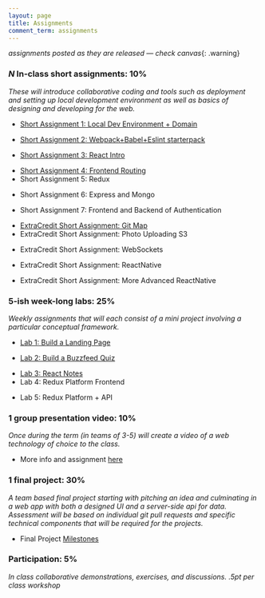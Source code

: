 ```yaml
---
layout: page
title: Assignments
comment_term: assignments
---
```


*assignments posted as they are released — check canvas*{: .warning}

### *N* In-class short assignments: 10%
*These will introduce collaborative coding and tools such as deployment and setting up local development environment as well as basics of designing and developing for the web.*

<!-- * Short Assignment 1: Local Dev Environment + Domain -->
* [Short Assignment 1: Local Dev Environment + Domain](sa/localdev)
<!-- * Short Assignment 2: Webpack+Babel+Eslint starterpack -->
* [Short Assignment 2: Webpack+Babel+Eslint starterpack](sa/starterpack)
<!-- * Short Assignment 3: React Intro -->
* [Short Assignment 3: React Intro](sa/react-videos)
<!-- * Short Assignment 4: Frontend Routing -->
* [Short Assignment 4: Frontend Routing](sa/routing) 
* Short Assignment 5: Redux
<!-- * [Short Assignment 5: Redux](sa/redux)  -->
* Short Assignment 6: Express and Mongo
<!-- * [Short Assignment 6: Express and Mongo](sa/server-side)  -->
* Short Assignment 7: Frontend and Backend of Authentication 
<!-- * [Short Assignment 7: Frontend and Backend of Authentication](sa/authentication) -->
<!-- * ExtraCredit Short Assignment: Git Map -->
* [ExtraCredit Short Assignment: Git Map](sa/git-map)
* ExtraCredit Short Assignment: Photo Uploading S3
<!-- * [ExtraCredit Short Assignment: Photo Uploading S3](sa/s3-upload) -->
* ExtraCredit Short Assignment: WebSockets
<!-- * [ExtraCredit Short Assignment: WebSockets](sa/websockets) -->
<!-- * EC Short Assignment: ChatBot -->
<!-- * [ExtraCredit Short Assignment: ChatBot](sa/slack-bot) -->
* ExtraCredit Short Assignment: ReactNative
<!-- * [ExtraCredit Short Assignment: ReactNative](sa/react-native) -->
* ExtraCredit Short Assignment: More Advanced ReactNative
<!-- * [ExtraCredit Short Assignment: More Advanced ReactNative](sa/react-native-part-2) -->




### 5-ish week-long labs:  25%
*Weekly assignments that will each consist of a mini project involving a particular conceptual framework.*

<!-- * Lab 1: Build a Landing Page -->
* [Lab 1: Build a Landing Page](lab/landing-page)
<!-- * Lab 2: Build a Buzzfeed Quiz -->
* [Lab 2: Build a Buzzfeed Quiz](lab/quizzical)
<!-- * Lab 3: React Notes -->
* [Lab 3: React Notes](lab/react-notes)
* Lab 4: Redux Platform Frontend
<!-- * [Lab 4: Redux Platform Frontend](lab/redux-platform) -->
* Lab 5: Redux Platform + API
<!-- * [Lab 5: Redux Platform + API](lab/redux-platform+server) -->

<!-- ### 4-ish Short in-class quizzes:  10%
*Concepts and methods from lectures and labs.* -->

<!-- ### 1 group presentation and workshop: 10%
*Once during the term (in teams of 3-4) will present a web technology of choice to the class with a short workshop.*

* More info and assignment [here](../workshops) -->

### 1 group presentation video: 10%
*Once during the term (in teams of 3-5) will create a video of a web technology of choice to the class.*

* More info and assignment [here](../eli5in5)

<!-- ### Group Workshop Participation: 10%
*Individual participation in each of the group presentation workshops. Will require forking a repo and following along with a tutorial in class.* -->

### 1 final project:  30%
*A team based final project starting with pitching an idea and culminating in a web app with both a designed UI and a server-side api for data.  Assessment will be based on individual git pull requests and specific technical components that will be required for the projects.*

* Final Project [Milestones](project)

### Participation:  5%
*In class collaborative demonstrations, exercises, and discussions. .5pt per class workshop*
